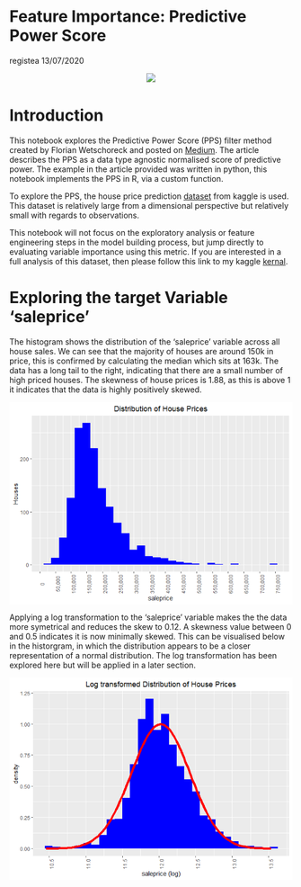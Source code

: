 Feature Importance: Predictive Power Score
================
registea
13/07/2020

<center>

<img src="https://storage.googleapis.com/kaggle-competitions/kaggle/5407/media/housesbanner.png">

</center>

# Introduction

This notebook explores the Predictive Power Score (PPS) filter method
created by Florian Wetschoreck and posted on
[Medium](https://towardsdatascience.com/rip-correlation-introducing-the-predictive-power-score-3d90808b9598).
The article describes the PPS as a data type agnostic normalised score
of predictive power. The example in the article provided was written in
python, this notebook implements the PPS in R, via a custom function.

To explore the PPS, the house price prediction
[dataset](https://www.kaggle.com/c/house-prices-advanced-regression-techniques)
from kaggle is used. This dataset is relatively large from a dimensional
perspective but relatively small with regards to observations.

This notebook will not focus on the exploratory analysis or feature
engineering steps in the model building process, but jump directly to
evaluating variable importance using this metric. If you are interested
in a full analysis of this dataset, then please follow this link to my
kaggle
[kernal](https://www.kaggle.com/ar89dsl/house-price-eda-predictive-power-score).

# Exploring the target Variable ‘saleprice’

The histogram shows the distribution of the ‘saleprice’ variable across
all house sales. We can see that the majority of houses are around 150k
in price, this is confirmed by calculating the median which sits at
163k. The data has a long tail to the right, indicating that there are a
small number of high priced houses. The skewness of house prices is
1.88, as this is above 1 it indicates that the data is highly positively
skewed.

<img src="predictive_power_score_files/figure-gfm/unnamed-chunk-1-1.png" style="display: block; margin: auto;" />

Applying a log transformation to the ‘saleprice’ variable makes the the
data more symetrical and reduces the skew to 0.12. A skewness value
between 0 and 0.5 indicates it is now minimally skewed. This can be
visualised below in the historgram, in which the distribution appears to
be a closer representation of a normal distribution. The log
transformation has been explored here but will be applied in a later
section.

<img src="predictive_power_score_files/figure-gfm/unnamed-chunk-2-1.png" style="display: block; margin: auto;" />
